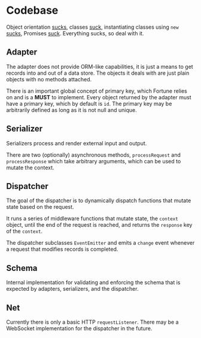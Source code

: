# Codebase

Object orientation [sucks](https://www.sics.se/~joe/bluetail/vol1/v1_oo.html), classes [suck](http://ericleads.com/2012/09/stop-using-constructor-functions-in-javascript/), instantiating classes using `new` [sucks](http://www.ianbicking.org/blog/2013/04/new-considered-harmful.html), Promises [suck](http://robotlolita.me/2013/06/28/promises-considered-harmful.html). Everything sucks, so deal with it.


## Adapter

The adapter does not provide ORM-like capabilities, it is just a means to get records into and out of a data store. The objects it deals with are just plain objects with no methods attached.

There is an important global concept of primary key, which Fortune relies on and is a **MUST** to implement. Every object returned by the adapter must have a primary key, which by default is `id`. The primary key may be arbitrarily defined as long as it is not null and unique.


## Serializer

Serializers process and render external input and output.

There are two (optionally) asynchronous methods, `processRequest` and `processResponse` which take arbitrary arguments, which can be used to mutate the context.


## Dispatcher

The goal of the dispatcher is to dynamically dispatch functions that mutate state based on the request.

It runs a series of middleware functions that mutate state, the `context` object, until the end of the request is reached, and returns the `response` key of the `context`.

The dispatcher subclasses `EventEmitter` and emits a `change` event whenever a request that modifies records is completed.


## Schema

Internal implementation for validating and enforcing the schema that is expected by adapters, serializers, and the dispatcher.


## Net

Currently there is only a basic HTTP `requestListener`. There may be a WebSocket implementation for the dispatcher in the future.
